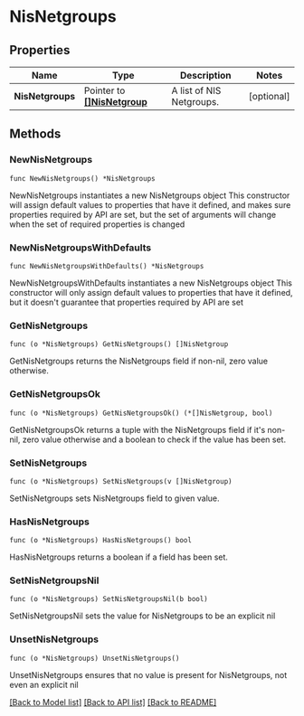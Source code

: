 # NisNetgroups

## Properties

Name | Type | Description | Notes
------------ | ------------- | ------------- | -------------
**NisNetgroups** | Pointer to [**[]NisNetgroup**](NisNetgroup.md) | A list of NIS Netgroups. | [optional] 

## Methods

### NewNisNetgroups

`func NewNisNetgroups() *NisNetgroups`

NewNisNetgroups instantiates a new NisNetgroups object
This constructor will assign default values to properties that have it defined,
and makes sure properties required by API are set, but the set of arguments
will change when the set of required properties is changed

### NewNisNetgroupsWithDefaults

`func NewNisNetgroupsWithDefaults() *NisNetgroups`

NewNisNetgroupsWithDefaults instantiates a new NisNetgroups object
This constructor will only assign default values to properties that have it defined,
but it doesn't guarantee that properties required by API are set

### GetNisNetgroups

`func (o *NisNetgroups) GetNisNetgroups() []NisNetgroup`

GetNisNetgroups returns the NisNetgroups field if non-nil, zero value otherwise.

### GetNisNetgroupsOk

`func (o *NisNetgroups) GetNisNetgroupsOk() (*[]NisNetgroup, bool)`

GetNisNetgroupsOk returns a tuple with the NisNetgroups field if it's non-nil, zero value otherwise
and a boolean to check if the value has been set.

### SetNisNetgroups

`func (o *NisNetgroups) SetNisNetgroups(v []NisNetgroup)`

SetNisNetgroups sets NisNetgroups field to given value.

### HasNisNetgroups

`func (o *NisNetgroups) HasNisNetgroups() bool`

HasNisNetgroups returns a boolean if a field has been set.

### SetNisNetgroupsNil

`func (o *NisNetgroups) SetNisNetgroupsNil(b bool)`

 SetNisNetgroupsNil sets the value for NisNetgroups to be an explicit nil

### UnsetNisNetgroups
`func (o *NisNetgroups) UnsetNisNetgroups()`

UnsetNisNetgroups ensures that no value is present for NisNetgroups, not even an explicit nil

[[Back to Model list]](../README.md#documentation-for-models) [[Back to API list]](../README.md#documentation-for-api-endpoints) [[Back to README]](../README.md)


